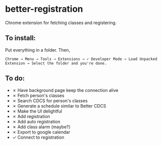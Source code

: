 better-registration
===================

Chrome extension for fetching classes and registering. 

To install:
-----------

Put everything in a folder. Then, 

`Chrome → Menu → Tools → Extensions → ✓ Developer Mode → Load Unpacked Extension → Select the folder and you're done.
`

To do:
------
- ✗ Have background page keep the connection alive
- ✗ Fetch person's classes
- ✗ Search CDCS for person's classes
- ✗ Generate a schedule similar to Better CDCS
- ✗ Make the UI delightful
- ✗ Add registration
- ✗ Add auto registration
- ✗ Add class alarm (maybe?)
- ✗ Export to google calendar
- ✓ Connect to registration
